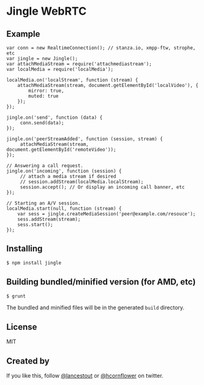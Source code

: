 # Jingle WebRTC

## Example

    var conn = new RealtimeConnection(); // stanza.io, xmpp-ftw, strophe, etc
    var jingle = new Jingle();
    var attachMediaStream = require('attachmediastream');
    var localMedia = require('localMedia');

    localMedia.on('localStream', function (stream) {
        attachMediaStream(stream, document.getElementById('localVideo'), {
            mirror: true,
            muted: true
        });
    });

    jingle.on('send', function (data) {
         conn.send(data);
    });

    jingle.on('peerStreamAdded', function (session, stream) {
         attachMediaStream(stream, document.getElementById('remoteVideo'));
    });

    // Answering a call request.
    jingle.on('incoming', function (session) {
         // attach a media stream if desired
         // session.addStream(localMedia.localStream);
         session.accept(); // Or display an incoming call banner, etc
    });

    // Starting an A/V session.
    localMedia.start(null, function (stream) {
        var sess = jingle.createMediaSession('peer@example.com/resouce');
        sess.addStream(stream);
        sess.start();
    });

## Installing

```sh
$ npm install jingle
```

## Building bundled/minified version (for AMD, etc)

```sh
$ grunt
```

The bundled and minified files will be in the generated `build` directory.

## License

MIT

## Created by

If you like this, follow [@lancestout](http://twitter.com/lancestout) or [@hcornflower](http://twitter.com/hcornflower) on twitter.
